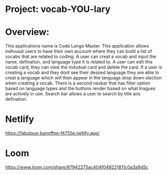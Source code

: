 # Project: vocab-YOU-lary

# Overview:
This applications name is Code Lengo Master. This application allows indivusal users to have their own account where they can build a list of vocabs that are related to coding. A user can creat a vocab and input the name, defination, and language type it is related to. A user can edit this vocab card, they can view the indvdual card and delete the card. If a user is creating a vocab and they dont see their desired language they are able to creat a language which will then appear in the language drop down slection when creating a vocab. There is a second navbar that has filter option based on language types and the buttons render based on what lnagues are actively in use. Search bar allows a user to search by title ans defination. 

# Netlify
https://fabulous-banoffee-f4755e.netlify.app/


# Loom 
https://www.loom.com/share/87942275ac404f049221811c0a3a9d5c
